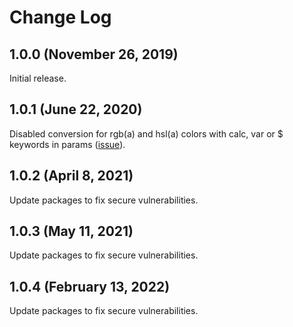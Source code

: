 # Change Log


## 1.0.0 (November 26, 2019)
Initial release.

## 1.0.1 (June 22, 2020)
Disabled conversion for rgb(a) and hsl(a) colors with calc, var or $ keywords in params ([issue](https://github.com/EdMSL/postcss-color-converter/issues/2)).

## 1.0.2 (April 8, 2021)
Update packages to fix secure vulnerabilities.

## 1.0.3 (May 11, 2021)
Update packages to fix secure vulnerabilities.

## 1.0.4 (February 13, 2022)
Update packages to fix secure vulnerabilities.
